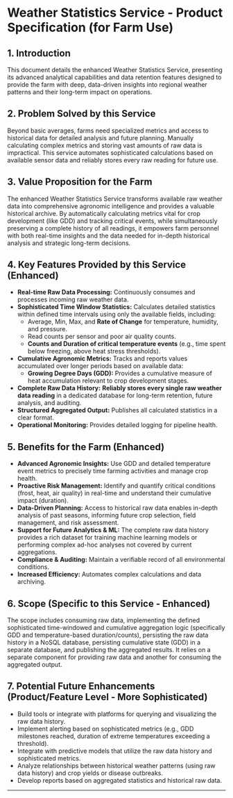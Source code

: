 # Weather Statistics Service - Product Specification (for Farm Use)

## 1. Introduction

This document details the enhanced Weather Statistics Service, presenting its advanced analytical capabilities and data retention features designed to provide the farm with deep, data-driven insights into regional weather patterns and their long-term impact on operations.

## 2. Problem Solved by this Service

Beyond basic averages, farms need specialized metrics and access to historical data for detailed analysis and future planning. Manually calculating complex metrics and storing vast amounts of raw data is impractical. This service automates sophisticated calculations based on available sensor data and reliably stores every raw reading for future use.

## 3. Value Proposition for the Farm

The enhanced Weather Statistics Service transforms available raw weather data into comprehensive agronomic intelligence and provides a valuable historical archive. By automatically calculating metrics vital for crop development (like GDD) and tracking critical events, while simultaneously preserving a complete history of all readings, it empowers farm personnel with both real-time insights and the data needed for in-depth historical analysis and strategic long-term decisions.

## 4. Key Features Provided by this Service (Enhanced)

* **Real-time Raw Data Processing:** Continuously consumes and processes incoming raw weather data.
* **Sophisticated Time Window Statistics:** Calculates detailed statistics within defined time intervals using only the available fields, including:
    * Average, Min, Max, and **Rate of Change** for temperature, humidity, and pressure.
    * Read counts per sensor and poor air quality counts.
    * **Counts and Duration of critical temperature events** (e.g., time spent below freezing, above heat stress thresholds).
* **Cumulative Agronomic Metrics:** Tracks and reports values accumulated over longer periods based on available data:
    * **Growing Degree Days (GDD):** Provides a cumulative measure of heat accumulation relevant to crop development stages.
* **Complete Raw Data History:** **Reliably stores every single raw weather data reading** in a dedicated database for long-term retention, future analysis, and auditing.
* **Structured Aggregated Output:** Publishes all calculated statistics in a clear format.
* **Operational Monitoring:** Provides detailed logging for pipeline health.

## 5. Benefits for the Farm (Enhanced)

* **Advanced Agronomic Insights:** Use GDD and detailed temperature event metrics to precisely time farming activities and manage crop health.
* **Proactive Risk Management:** Identify and quantify critical conditions (frost, heat, air quality) in real-time and understand their cumulative impact (duration).
* **Data-Driven Planning:** Access to historical raw data enables in-depth analysis of past seasons, informing future crop selection, field management, and risk assessment.
* **Support for Future Analytics & ML:** The complete raw data history provides a rich dataset for training machine learning models or performing complex ad-hoc analyses not covered by current aggregations.
* **Compliance & Auditing:** Maintain a verifiable record of all environmental conditions.
* **Increased Efficiency:** Automates complex calculations and data archiving.

## 6. Scope (Specific to this Service - Enhanced)

The scope includes consuming raw data, implementing the defined sophisticated time-windowed and cumulative aggregation logic (specifically GDD and temperature-based duration/counts), persisting the raw data history in a NoSQL database, persisting cumulative state (GDD) in a separate database, and publishing the aggregated results. It relies on a separate component for providing raw data and another for consuming the aggregated output.

## 7. Potential Future Enhancements (Product/Feature Level - More Sophisticated)

* Build tools or integrate with platforms for querying and visualizing the raw data history.
* Implement alerting based on sophisticated metrics (e.g., GDD milestones reached, duration of extreme temperatures exceeding a threshold).
* Integrate with predictive models that utilize the raw data history and sophisticated metrics.
* Analyze relationships between historical weather patterns (using raw data history) and crop yields or disease outbreaks.
* Develop reports based on aggregated statistics and historical raw data.

---